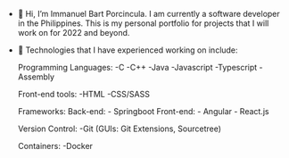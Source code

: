 - 👋 Hi, I’m Immanuel Bart Porcincula. I am currently a software developer in the Philippines. 
     This is my personal portfolio for projects that I will work on for 2022 and beyond.
     
- 👀 Technologies that I have experienced working on include:
     
     Programming Languages:
     -C
     -C++
     -Java
     -Javascript
     -Typescript
     -Assembly

     Front-end tools:
     -HTML
     -CSS/SASS
     
     Frameworks:
         Back-end:
             - Springboot
         Front-end:
             - Angular
             - React.js
  
     Version Control:
     -Git (GUIs: Git Extensions, Sourcetree)
     
     Containers:
     -Docker

<!---
icporcincula/icporcincula is a ✨ special ✨ repository because its `README.md` (this file) appears on your GitHub profile.
You can click the Preview link to take a look at your changes.
--->
